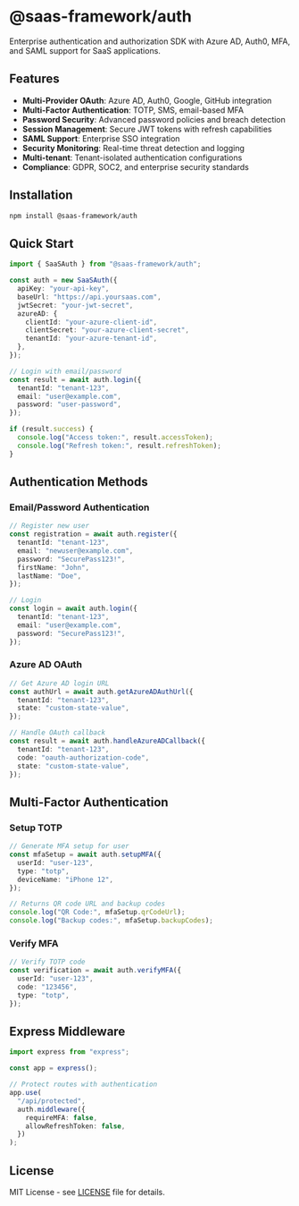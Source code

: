 # @saas-framework/auth

Enterprise authentication and authorization SDK with Azure AD, Auth0, MFA, and
SAML support for SaaS applications.

## Features

- **Multi-Provider OAuth**: Azure AD, Auth0, Google, GitHub integration
- **Multi-Factor Authentication**: TOTP, SMS, email-based MFA
- **Password Security**: Advanced password policies and breach detection
- **Session Management**: Secure JWT tokens with refresh capabilities
- **SAML Support**: Enterprise SSO integration
- **Security Monitoring**: Real-time threat detection and logging
- **Multi-tenant**: Tenant-isolated authentication configurations
- **Compliance**: GDPR, SOC2, and enterprise security standards

## Installation

```bash
npm install @saas-framework/auth
```

## Quick Start

```typescript
import { SaaSAuth } from "@saas-framework/auth";

const auth = new SaaSAuth({
  apiKey: "your-api-key",
  baseUrl: "https://api.yoursaas.com",
  jwtSecret: "your-jwt-secret",
  azureAD: {
    clientId: "your-azure-client-id",
    clientSecret: "your-azure-client-secret",
    tenantId: "your-azure-tenant-id",
  },
});

// Login with email/password
const result = await auth.login({
  tenantId: "tenant-123",
  email: "user@example.com",
  password: "user-password",
});

if (result.success) {
  console.log("Access token:", result.accessToken);
  console.log("Refresh token:", result.refreshToken);
}
```

## Authentication Methods

### Email/Password Authentication

```typescript
// Register new user
const registration = await auth.register({
  tenantId: "tenant-123",
  email: "newuser@example.com",
  password: "SecurePass123!",
  firstName: "John",
  lastName: "Doe",
});

// Login
const login = await auth.login({
  tenantId: "tenant-123",
  email: "user@example.com",
  password: "SecurePass123!",
});
```

### Azure AD OAuth

```typescript
// Get Azure AD login URL
const authUrl = await auth.getAzureADAuthUrl({
  tenantId: "tenant-123",
  state: "custom-state-value",
});

// Handle OAuth callback
const result = await auth.handleAzureADCallback({
  tenantId: "tenant-123",
  code: "oauth-authorization-code",
  state: "custom-state-value",
});
```

## Multi-Factor Authentication

### Setup TOTP

```typescript
// Generate MFA setup for user
const mfaSetup = await auth.setupMFA({
  userId: "user-123",
  type: "totp",
  deviceName: "iPhone 12",
});

// Returns QR code URL and backup codes
console.log("QR Code:", mfaSetup.qrCodeUrl);
console.log("Backup codes:", mfaSetup.backupCodes);
```

### Verify MFA

```typescript
// Verify TOTP code
const verification = await auth.verifyMFA({
  userId: "user-123",
  code: "123456",
  type: "totp",
});
```

## Express Middleware

```typescript
import express from "express";

const app = express();

// Protect routes with authentication
app.use(
  "/api/protected",
  auth.middleware({
    requireMFA: false,
    allowRefreshToken: false,
  })
);
```

## License

MIT License - see [LICENSE](LICENSE) file for details.
